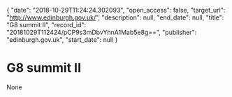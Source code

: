 {
  "date": "2018-10-29T11:24:24.302093", 
  "open_access": false, 
  "target_url": "http://www.edinburgh.gov.uk/", 
  "description": null, 
  "end_date": null, 
  "title": "G8 summit II", 
  "record_id": "20181029T112424/pCP9s3mDbvYhnA1Mab5e8g==", 
  "publisher": "edinburgh.gov.uk", 
  "start_date": null
}

# G8 summit II

None